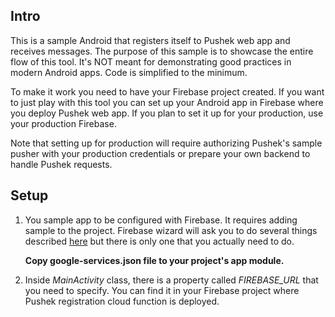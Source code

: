 ## Intro

This is a sample Android that registers itself to Pushek web app and
receives messages. The purpose of this sample is to showcase the entire
flow of this tool. It's NOT meant for demonstrating good practices in
modern Android apps. Code is simplified to the minimum.

To make it work you need to have your Firebase project created. If you
want to just play with this tool you can set up your Android app in
Firebase where you deploy Pushek web app. If you plan to set it up for
your production, use your production Firebase.

Note that setting up for production will require authorizing Pushek's
sample pusher with your production credentials or prepare your own
backend to handle Pushek requests.

## Setup

1. You sample app to be configured with Firebase. It requires adding
   sample to the project. Firebase wizard will ask you to do several
   things described
   [here](https://firebase.google.com/docs/android/setup?authuser=0#console)
   but there is only one that you actually need to do.
   
   **Copy google-services.json file to your project's app module.**
   
2. Inside *MainActivity* class, there is a property called
   *FIREBASE_URL* that you need to specify. You can find it in your
   Firebase project where Pushek registration cloud function is
   deployed.
   



